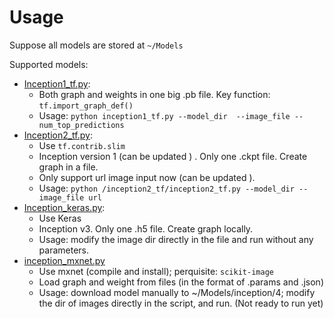 # Usage

Suppose all models are stored at `~/Models` 

Supported models:

- [Inception1_tf.py](./incpetion1_tf.py): 
    + Both graph and weights in one big .pb file. Key function: `tf.import_graph_def()`
    + Usage: `python inception1_tf.py --model_dir  --image_file --num_top_predictions`
- [Inception2_tf.py](./inception2_tf/inception2_tf.py): 
    + Use `tf.contrib.slim`
    + Inception version 1 (can be updated ) . Only one .ckpt file. Create graph in a file. 
    + Only support url image input now (can be updated ). 
    + Usage: `python /inception2_tf/inception2_tf.py --model_dir --image_file url`
- [Inception_keras.py](./inception_keras/inception_keras.py):
    + Use Keras
    + Inception v3. Only one .h5 file. Create graph locally.
    + Usage: modify the image dir directly in the file and run without any parameters.
- [inception_mxnet.py](./inception_mxnet.py)
    + Use mxnet (compile and install); perquisite: `scikit-image`
    + Load graph and weight from files (in the format of .params and .json) 
    + Usage: download model manually to ~/Models/inception/4; modify the dir of images directly in the script, and run. (Not ready to run yet)
    
